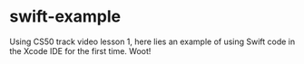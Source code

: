 #  swift-example

Using CS50 track video lesson 1, here lies an example of using Swift code in the Xcode IDE for the first time. Woot!
